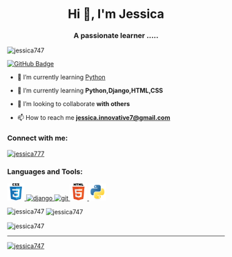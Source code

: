 <h1 align="center">Hi 👋, I'm Jessica</h1>
<h3 align="center">A passionate learner .....</h3>

<p align="left"> <img src="https://komarev.com/ghpvc/?username=jessica747&label=Profile%20views&color=0e75b6&style=flat" alt="jessica747" /> </p>



<a href="https://github.com/jessica747?tab=followers"><img src="https://img.shields.io/github/followers/jessica747?label=Followers&style=social" alt="GitHub Badge"></a>

- 🔭 I’m currently learning [Python](https://github.com/tathoy/100-days-of-python)

- 🌱 I’m currently learning **Python,Django,HTML,CSS**

- 👯 I’m looking to collaborate **with others**

- 📫 How to reach me **jessica.innovative7@gmail.com**

<h3 align="left">Connect with me:</h3>
<p align="left">
<a href="https://dev.to/jessica777" target="blank"><img align="center" src="https://raw.githubusercontent.com/rahuldkjain/github-profile-readme-generator/master/src/images/icons/Social/devto.svg" alt="jessica777" height="30" width="40" /></a>
</p>

<h3 align="left">Languages and Tools:</h3>
<p align="left"> <a href="https://www.w3schools.com/css/" target="_blank" rel="noreferrer"> <img src="https://raw.githubusercontent.com/devicons/devicon/master/icons/css3/css3-original-wordmark.svg" alt="css3" width="40" height="40"/> </a> <a href="https://www.djangoproject.com/" target="_blank" rel="noreferrer"> <img src="https://cdn.worldvectorlogo.com/logos/django.svg" alt="django" width="40" height="40"/> </a> <a href="https://git-scm.com/" target="_blank" rel="noreferrer"> <img src="https://www.vectorlogo.zone/logos/git-scm/git-scm-icon.svg" alt="git" width="40" height="40"/> </a> <a href="https://www.w3.org/html/" target="_blank" rel="noreferrer"> <img src="https://raw.githubusercontent.com/devicons/devicon/master/icons/html5/html5-original-wordmark.svg" alt="html5" width="40" height="40"/> </a> <a href="https://www.python.org" target="_blank" rel="noreferrer"> <img src="https://raw.githubusercontent.com/devicons/devicon/master/icons/python/python-original.svg" alt="python" width="40" height="40"/> </a> </p>

<p><img align="left" src="https://github-readme-stats.vercel.app/api/top-langs?username=jessica747&show_icons=true&locale=en&layout=compact" alt="jessica747" /></p>

<p>&nbsp;<img align="center" src="https://github-readme-stats.vercel.app/api?username=jessica747&show_icons=true&locale=en" alt="jessica747" /></p>

<p><img align="center" src="https://github-readme-streak-stats.herokuapp.com/?user=jessica747&" alt="jessica747" /></p>

---

<p align="left"> <a href="https://github.com/ryo-ma/github-profile-trophy"><img src="https://github-profile-trophy.vercel.app/?username=jessica747" alt="jessica747" /></a> </p>
